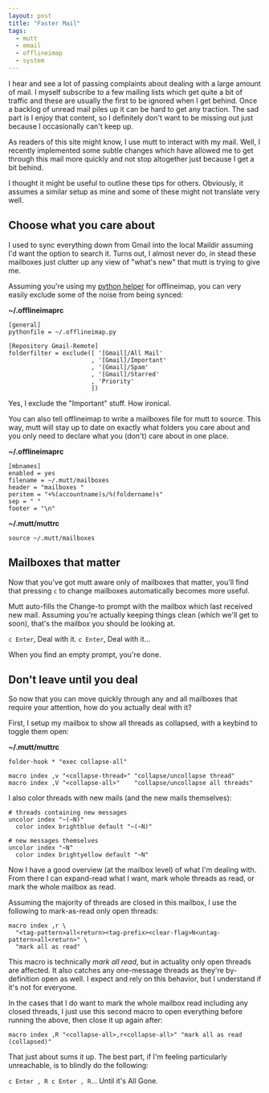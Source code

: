```yaml
---
layout: post
title: "Faster Mail"
tags:
  - mutt
  - email
  - offlineimap
  - system
---
```


I hear and see a lot of passing complaints about dealing with a large 
amount of mail. I myself subscribe to a few mailing lists which get 
quite a bit of traffic and these are usually the first to be ignored 
when I get behind. Once a backlog of unread mail piles up it can be hard 
to get any traction. The sad part is I enjoy that content, so I 
definitely don't want to be missing out just because I occasionally 
can't keep up.

As readers of this site might know, I use mutt to interact with my mail. 
Well, I recently implemented some subtle changes which have allowed me 
to get through this mail more quickly and not stop altogether just 
because I get a bit behind.

I thought it might be useful to outline these tips for others. 
Obviously, it assumes a similar setup as mine and some of these might 
not translate very well.

## Choose what you care about

I used to sync everything down from Gmail into the local Maildir 
assuming I'd want the option to search it. Turns out, I almost never do, 
in stead these mailboxes just clutter up any view of "what's new" that 
mutt is trying to give me.

Assuming you're using my [python helper][] for offlineimap, you can very 
easily exclude some of the noise from being synced:

[python helper]: https://github.com/pbrisbin/dotfiles/blob/master/host-teal/offlineimap.py

**~/.offlineimaprc**

```
[general]
pythonfile = ~/.offlineimap.py

[Repository Gmail-Remote]
folderfilter = exclude([ '[Gmail]/All Mail'
                       , '[Gmail]/Important'
                       , '[Gmail]/Spam'
                       , '[Gmail]/Starred'
                       , 'Priority'
                       ])
```

<div class="well">
Yes, I exclude the "Important" stuff. How ironical.
</div>

You can also tell offlineimap to write a mailboxes file for mutt to 
source. This way, mutt will stay up to date on exactly what folders you 
care about and you only need to declare what you (don't) care about in 
one place.

**~/.offlineimaprc**

```
[mbnames]
enabled = yes
filename = ~/.mutt/mailboxes
header = "mailboxes "
peritem = "+%(accountname)s/%(foldername)s"
sep = " "
footer = "\n"
```

**~/.mutt/muttrc**

```
source ~/.mutt/mailboxes
```

## Mailboxes that matter

Now that you've got mutt aware only of mailboxes that matter, you'll 
find that pressing `c` to change mailboxes automatically becomes more 
useful.

Mutt auto-fills the Change-to prompt with the mailbox which last 
received new mail. Assuming you're actually keeping things clean (which 
we'll get to soon), that's the mailbox you should be looking at.

`c Enter`, Deal with it. `c Enter`, Deal with it...

When you find an empty prompt, you're done.

## Don't leave until you deal

So now that you can move quickly through any and all mailboxes that 
require your attention, how do you actually deal with it?

First, I setup my mailbox to show all threads as collapsed, with a 
keybind to toggle them open:

**~/.mutt/muttrc**

```
folder-hook * "exec collapse-all"

macro index ,v "<collapse-thread>" "collapse/uncollapse thread"
macro index ,V "<collapse-all>"    "collapse/uncollapse all threads"
```

I also color threads with new mails (and the new mails themselves):

```
# threads containing new messages
uncolor index "~(~N)"
  color index brightblue default "~(~N)"

# new messages themselves
uncolor index "~N"
  color index brightyellow default "~N"
```

Now I have a good overview (at the mailbox level) of what I'm dealing 
with. From there I can expand-read what I want, mark whole threads as 
read, or mark the whole mailbox as read.

Assuming the majority of threads are closed in this mailbox, I use the 
following to mark-as-read only open threads:

```
macro index ,r \
  "<tag-pattern>all<return><tag-prefix><clear-flag>N<untag-pattern>all<return>" \
  "mark all as read"
```

This macro is technically *mark all read*, but in actuality only open 
threads are affected. It also catches any one-message threads as they're 
by-definition open as well. I expect and rely on this behavior, but I 
understand if it's not for everyone. 

In the cases that I do want to mark the whole mailbox read including any 
closed threads, I just use this second macro to open everything before 
running the above, then close it up again after:

```
macro index ,R "<collapse-all>,r<collapse-all>" "mark all as read (collapsed)"
```

That just about sums it up. The best part, if I'm feeling particularly 
unreachable, is to blindly do the following:

`c Enter , R c Enter , R`... Until it's All Gone.
